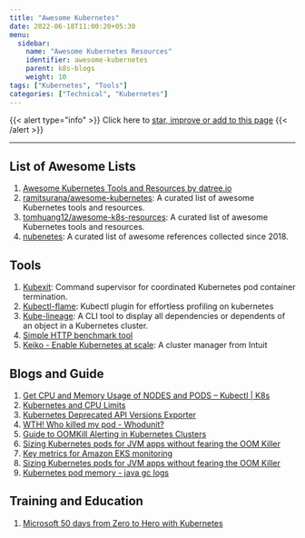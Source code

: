 ```yaml
---
title: "Awesome Kubernetes"
date: 2022-06-18T11:00:20+05:30
menu:
  sidebar:
    name: "Awesome Kubernetes Resources"
    identifier: awesome-kubernetes
    parent: k8s-blogs
    weight: 10
tags: ["Kubernetes", "Tools"]
categories: ["Technical", "Kubernetes"]
---
```


{{< alert type="info" >}}
  Click here to [star, improve or add to this page](https://github.com/yks0000/awesome-kubernetes)
{{< /alert >}}

---

## List of Awesome Lists


1. [Awesome Kubernetes Tools and Resources by datree.io](files/Awesome_Kubernetes_Resources.pdf)
2. [ramitsurana/awesome-kubernetes](https://ramitsurana.github.io/awesome-kubernetes/): A curated list of awesome Kubernetes tools and resources.
3. [tomhuang12/awesome-k8s-resources](https://github.com/tomhuang12/awesome-k8s-resources): A curated list of awesome Kubernetes tools and resources.
4. [nubenetes](https://nubenetes.com/): A curated list of awesome references collected since 2018.

## Tools

1. [Kubexit](https://hub.docker.com/r/karlkfi/kubexit): Command supervisor for coordinated Kubernetes pod container termination.
2. [Kubectl-flame](https://github.com/yahoo/kubectl-flame):  Kubectl plugin for effortless profiling on kubernetes
3. [Kube-lineage](https://github.com/tohjustin/kube-lineage):  A CLI tool to display all dependencies or dependents of an object in a Kubernetes cluster.
4. [Simple HTTP benchmark tool](https://github.com/wayfair-incubator/minigun)
5. [Keiko - Enable Kubernetes at scale](https://github.com/keikoproj/keiko): A cluster manager from Intuit


## Blogs and Guide

1. [Get CPU and Memory Usage of NODES and PODS – Kubectl | K8s](https://www.middlewareinventory.com/blog/cpu-memory-usage-nodes-k8s)
2. [Kubernetes and CPU Limits](https://danishpraka.sh/2022/02/20/kubernetes-and-cpu-limits.html)
3. [Kubernetes Deprecated API Versions Exporter](https://www.linkedin.com/pulse/kubernetes-deprecated-api-versions-exporter-ahmed-elbakry/?trackingId=gkEybxboR2%2BkmYyQW9L%2B7w%3D%3D)
4. [WTH! Who killed my pod - Whodunit?](https://suneeta-mall.github.io/2021/03/14/wth-who-killed-my-pod.html)
5. [Guide to OOMKill Alerting in Kubernetes Clusters](https://www.netice9.com/blog/guide-to-oomkill-alerting-in-kubernetes-clusters/)
6. [Sizing Kubernetes pods for JVM apps without fearing the OOM Killer](https://srvaroa.github.io/jvm/kubernetes/memory/docker/oomkiller/2019/05/29/k8s-and-java.html)
7. [Key metrics for Amazon EKS monitoring](https://www.datadoghq.com/blog/eks-cluster-metrics/)
8. [Sizing Kubernetes pods for JVM apps without fearing the OOM Killer](https://srvaroa.github.io/jvm/kubernetes/memory/docker/oomkiller/2019/05/29/k8s-and-java.html)
9. [Kubernetes pod memory - java gc logs](https://stackoverflow.com/questions/61506136/kubernetes-pod-memory-java-gc-logs/61512521#61512521)

## Training and Education

1. [Microsoft 50 days from Zero to Hero with Kubernetes](files/Microsoft_Kubernetes_Learning_Path_Version_2.0.pdf)
